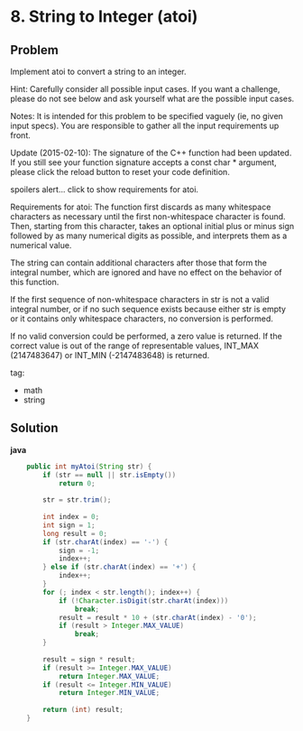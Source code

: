 # 8. String to Integer (atoi)

## Problem

Implement atoi to convert a string to an integer.

Hint: Carefully consider all possible input cases. If you want a challenge, please do not see below and ask yourself what are the possible input cases.

Notes: It is intended for this problem to be specified vaguely (ie, no given input specs). You are responsible to gather all the input requirements up front.

Update (2015-02-10):
The signature of the C++ function had been updated. If you still see your function signature accepts a const char * argument, please click the reload button  to reset your code definition.

spoilers alert... click to show requirements for atoi.

Requirements for atoi:
The function first discards as many whitespace characters as necessary until the first non-whitespace character is found. Then, starting from this character, takes an optional initial plus or minus sign followed by as many numerical digits as possible, and interprets them as a numerical value.

The string can contain additional characters after those that form the integral number, which are ignored and have no effect on the behavior of this function.

If the first sequence of non-whitespace characters in str is not a valid integral number, or if no such sequence exists because either str is empty or it contains only whitespace characters, no conversion is performed.

If no valid conversion could be performed, a zero value is returned. If the correct value is out of the range of representable values, INT_MAX (2147483647) or INT_MIN (-2147483648) is returned.

tag:
- math 
- string


## Solution

**java**

```java
	public int myAtoi(String str) {
		if (str == null || str.isEmpty())
			return 0;
		
		str = str.trim();
		
		int index = 0;
		int sign = 1;
		long result = 0;
		if (str.charAt(index) == '-') {
			sign = -1;
			index++;
		} else if (str.charAt(index) == '+') {
			index++;
		}
		for (; index < str.length(); index++) {
			if (!Character.isDigit(str.charAt(index)))
				break;
			result = result * 10 + (str.charAt(index) - '0');
			if (result > Integer.MAX_VALUE)
				break;
		}
		
		result = sign * result;
		if (result >= Integer.MAX_VALUE)
			return Integer.MAX_VALUE;
		if (result <= Integer.MIN_VALUE)
			return Integer.MIN_VALUE;
		
		return (int) result;
	}
```